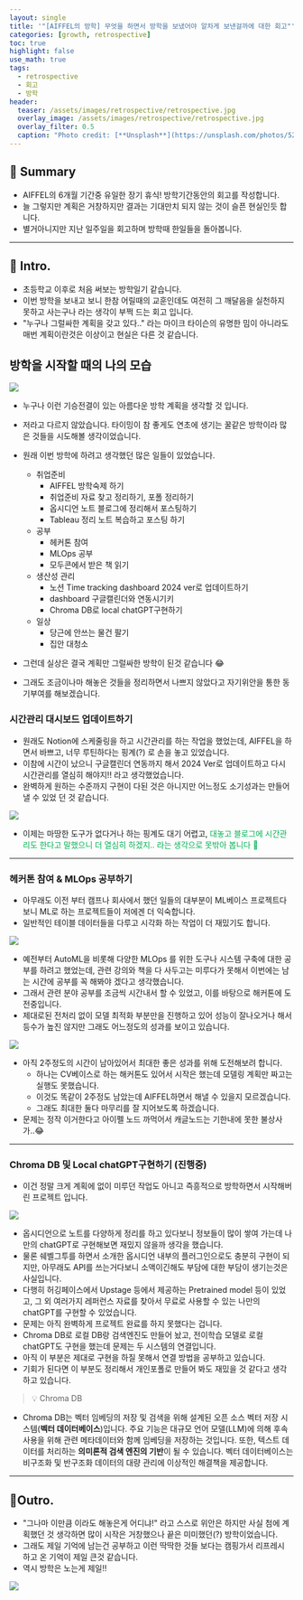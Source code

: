 ```yaml
---
layout: single
title: '"[AIFFEL의 방학] 무엇을 하면서 방학을 보냈어야 알차게 보낸걸까에 대한 회고"'
categories: [growth, retrospective]
toc: true
highlight: false
use_math: true
tags:
  - retrospective
  - 회고
  - 방학
header:
  teaser: /assets/images/retrospective/retrospective.jpg
  overlay_image: /assets/images/retrospective/retrospective.jpg
  overlay_filter: 0.5
  caption: "Photo credit: [**Unsplash**](https://unsplash.com/photos/52jRtc2S_VE)"
---
```


## 🚦 Summary
- AIFFEL의 6개월 기간중 유일한 장기 휴식! 방학기간동안의 회고를 작성합니다.
- 늘 그렇지만 계획은 거창하지만 결과는 기대만치 되지 않는 것이 슬픈 현실인듯 합니다.
- 별거아니지만 지난 일주일을 회고하며 방학때 한일들을 돌아봅니다.


---


## 📌 Intro.
- 초등학교 이후로 처음 써보는 방학일기 같습니다.
- 이번 방학을 보내고 보니 한참 어릴때의 교훈인데도 여전히 그 깨달음을 실천하지 못하고 사는구나 라는 생각이 부쩍 드는 회고 입니다.
- "누구나 그럴싸한 계획을 갖고 있다.." 라는 마이크 타이슨의 유명한 밈이 아니라도 매번 계획이란것은 이상이고 현실은 다른 것 같습니다.

## 방학을 시작할 때의  나의 모습
![](https://i.imgur.com/tmBX3uK.png)

- 누구나 이런 기승전결이 있는 아름다운 방학 계획을 생각할 것 입니다.
- 저라고 다르지 않았습니다. 타이밍이 참 좋게도 연초에 생기는 꿀같은 방학이라 많은 것들을 시도해볼 생각이었습니다.
- 원래 이번 방학에 하려고 생각했던 많은 일들이 있었습니다.
	- 취업준비
		- AIFFEL 방학숙제 하기
		- 취업준비 자료 찾고 정리하기, 포폴 정리하기
		- 옵시디언 노트 블로그에 정리해서 포스팅하기
		- Tableau 정리 노트 복습하고 포스팅 하기
	- 공부
		- 헤커톤 참여
		- MLOps 공부
		- 모두콘에서 받은 책 읽기
	- 생산성 관리
		- 노션 Time tracking dashboard 2024 ver로 업데이트하기
		- dashboard 구글캘린더와 연동시기키
		- Chroma DB로 local chatGPT구현하기
	- 일상
		- 당근에 안쓰는 물건 팔기
		- 집안 대청소

- 그런데 실상은 결국 계획만 그럴싸한 방학이 된것 같습니다 😂 
- 그래도 조금이나마 해놓은 것들을 정리하면서 나쁘지 않았다고 자기위안을 통한 동기부여를 해보겠습니다.

### 시간관리 대시보드 업데이트하기 
- 원래도 Notion에 스케줄링을 하고 시간관리를 하는 작업을 했었는데, AIFFEL을 하면서 바쁘고, 너무 루틴하다는 핑계(?) 로 손을 놓고 있었습니다.
- 이참에 시간이 났으니 구글캘린더 연동까지 해서 2024 Ver로 업데이트하고 다시 시간관리를 열심히 해야지!! 라고 생각했었습니다.
- 완벽하게 원하는 수준까지 구현이 다된 것은 아니지만 어느정도 소기성과는 만들어 낼 수 있었 던 것 같습니다.

![](https://i.imgur.com/Igkk8VL.png)

- 이제는 마땅한 도구가 없다거나 하는 핑계도 대기 어렵고, <font color="#00b050">대놓고 블로그에 시간관리도 한다고 말했으니 더 열심히 하겠지.. 라는 생각으로 못밖아 봅니다 💪</font>

---
### 헤커톤 참여 & MLOps 공부하기
- 아무래도 이전 부터 캠프나 회사에서 했던 일들의 대부분이 ML베이스 프로젝트다 보니 ML로 하는 프로젝트들이 저에겐 더 익숙합니다.
- 일반적인 테이블 데이터들을 다루고 시각화 하는 작업이 더 재밌기도 합니다.

![](https://i.imgur.com/EI6dvXs.png)

- 예전부터 AutoML을 비롯해 다양한 MLOps 를 위한 도구나 시스템 구축에 대한 공부를 하려고 했었는데, 관련 강의와 책을 다 사두고는 미루다가 못해서 이번에는 남는 시간에 공부를 꼭 해봐야 겠다고 생각했습니다.
- 그래서 관련 분야 공부를 조금씩 시간내서 할 수 있었고, 이를 바탕으로 해커톤에 도전중입니다.
- 제대로된 전처리 없이 모델 최적화 부분만을 진행하고 있어 성능이 잘나오거나 해서 등수가 높진 않지만 그래도 어느정도의 성과를 보이고 있습니다.

![](https://i.imgur.com/O7BwDXk.png)

- 아직 2주정도의 시간이 남아있어서 최대한 좋은 성과를 위해 도전해보려 합니다.
	- 하나는 CV베이스로 하는 해커톤도 있어서 시작은 했는데 모델링 계획만 짜고는 실행도 못했습니다.
	- 이것도 똑같이 2주정도 남았는데 AIFFEL하면서 해낼 수 있을지 모르겠습니다.
	- 그래도 최대한 둘다 마무리를 잘 지어보도록 하겠습니다.
- 문제는 정작 이거한다고 아이펠 노드 까먹어서 캐글노드는 기한내에 못한 불상사가..😂 
---
### Chroma DB 및 Local chatGPT구현하기 (진행중)
- 이건 정말 크게 계획에 없이 미루던 작업도 아니고 즉흥적으로 방학하면서 시작해버린 프로젝트 입니다.

![](https://i.imgur.com/BFLblLG.png)

- 옵시디언으로 노트를 다양하게 정리를 하고 있다보니 정보들이 많이 쌓여 가는데 나만의 chatGPT로 구현해보면 재밌지 않을까 생각을 했습니다.
- 물론 쉐벨그투를 하면서 소개한 옵시디언 내부의 플러그인으로도 충분히 구현이 되지만, 아무래도 API를 쓰는거다보니 소액이긴해도 부담에 대한 부담이 생기는것은 사실입니다.
- 다행히 허깅페이스에서 Upstage 등에서 제공하는 Pretrained model 등이 있었고, 그 외 여러가지 레퍼런스 자료를 찾아서 무료로 사용할 수 있는 나만의 chatGPT를 구현할 수 있었습니다.
- 문제는 아직 완벽하게 프로젝트 완료를 하지 못했다는 겁니다.
- Chroma DB로 로컬 DB랑 검색엔진도 만들어 놨고, 전이학습 모델로 로컬 chatGPT도 구현을 했는데 문제는 두 시스템의 연결입니다.
- 아직 이 부분은 제대로 구현을 하질 못해서 연결 방법을 공부하고 있습니다.
- 기회가 된다면 이 부분도 정리해서 개인포폴로 만들어 봐도 재밌을 것 같다고 생각하고 있습니다.

> 💡 Chroma DB
- Chroma DB는 벡터 임베딩의 저장 및 검색을 위해 설계된 오픈 소스 벡터 저장 시스템(**벡터 데이터베이스**)입니다. 주요 기능은 대규모 언어 모델(LLM)에 의해 후속 사용을 위해 관련 메타데이터와 함께 임베딩을 저장하는 것입니다. 또한, 텍스트 데이터를 처리하는 **의미론적 검색 엔진의 기반**이 될 수 있습니다. 벡터 데이터베이스는 비구조화 및 반구조화 데이터의 대량 관리에 이상적인 해결책을 제공합니다.

---



## 🎈Outro.
- "그나마 이만큼 이라도 해놓은게 어디냐!" 라고 스스로 위안은 하지만 사실 첨에 계획했던 것 생각하면 많이 시작은 거창했으나 끝은 미미했던(?) 방학이었습니다.
- 그래도 제일 기억에 남는건 공부하고 이런 딱딱한 것들 보다는 캠핑가서 리프레시 하고 온 기억이 제일 큰것 같습니다.
- 역시 방학은 노는게 제일!! 


![](https://i.imgur.com/flzVXPJ.png)


